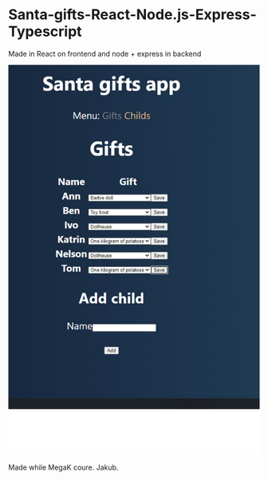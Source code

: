 # Santa-gifts-React-Node.js-Express-Typescript

Made in React on frontend and node + express in backend

<img src="https://raw.githubusercontent.com/xmNuc/Santa-gifts-React-Node.js-Express-Typescript/master/2.jpg" alt="Santas gifts app screanshot" />

Made while MegaK coure. Jakub.
